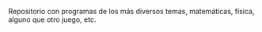 Repositorio con programas de los más diversos temas, matemáticas, física, alguno que otro juego, etc.